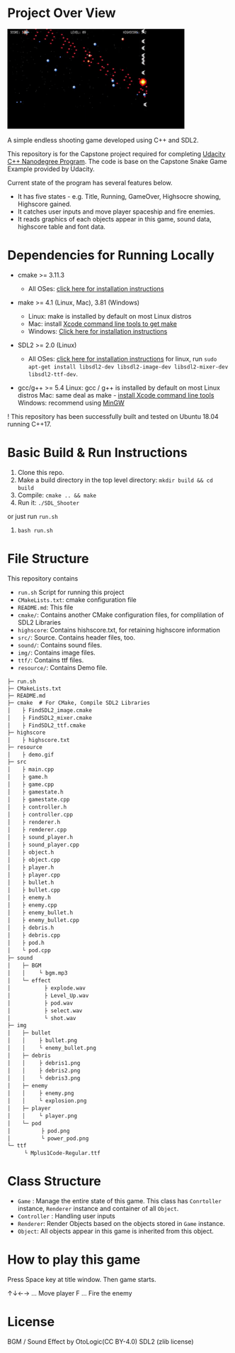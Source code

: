 
# Project Over View
<img src="resource/demo.gif" width="400">

A simple endless shooting game developed using C++ and SDL2.

This repository is for the Capstone project required for completing [Udacity C++ Nanodegree Program](https://www.udacity.com/course/c-plus-plus-nanodegree--nd213). The code is base on the Capstone Snake Game Example provided by Udacity.

Current state of the program has several features below.

- It has five states - e.g. Title, Running, GameOver, Highsocre showing, Highscore gained.
- It catches user inputs and move player spaceship and fire enemies.
- It reads graphics of each objects appear in this game, sound data, highscore table and font data.

# Dependencies for Running Locally 

- cmake >= 3.11.3
  - All OSes: [click here for installation instructions](https://cmake.org/install/)

- make >= 4.1 (Linux, Mac), 3.81 (Windows)
  - Linux: make is installed by default on most Linux distros
  - Mac: install [Xcode command line tools to get make](https://developer.apple.com/xcode/features/)
  - Windows: [Click here for installation instructions](http://gnuwin32.sourceforge.net/packages/make.htm)

- SDL2 >= 2.0 (Linux)
  - All OSes: [click here for installation instructions](https://wiki.libsdl.org/Installation)
    for linux, run `sudo apt-get install libsdl2-dev libsdl2-image-dev libsdl2-mixer-dev libsdl2-ttf-dev`.

- gcc/g++ >= 5.4
    Linux: gcc / g++ is installed by default on most Linux distros
    Mac: same deal as make - [install Xcode command line tools](https://developer.apple.com/xcode/features/)
    Windows: recommend using [MinGW](https://www.mingw-w64.org/)

! This repository has been successfully built and tested on Ubuntu 18.04 running C++17.

# Basic Build & Run Instructions

1. Clone this repo.
2. Make a build directory in the top level directory: `mkdir build && cd build`
3. Compile: `cmake .. && make`
4. Run it: `./SDL_Shooter`

or just run `run.sh`

1. `bash run.sh`


# File Structure

This repository contains

- `run.sh` Script for running this project
- `CMakeLists.txt`: cmake configuration file
- `README.md`: This file
- `cmake/`: Contains another CMake configuration files, for complilation of SDL2 Libraries
- `highscore`: Contains hishscore.txt, for retaining highscore information
- `src/`: Source. Contains header files, too.
- `sound/`: Contains sound files.
- `img/`: Contains image files.
- `ttf/`: Contains ttf files.
- `resource/`: Contains Demo file.

```
├─ run.sh
├─ CMakeLists.txt
├─ README.md
├─ cmake  # For CMake, Compile SDL2 Libraries
│　  ├ FindSDL2_image.cmake
│　  ├ FindSDL2_mixer.cmake
│　  ├ FindSDL2_ttf.cmake
├─ highscore
│　  ├ highscore.txt
├─ resource
│　  ├ demo.gif
├─ src
│　  ├ main.cpp
│　  ├ game.h
│　  ├ game.cpp
│　  ├ gamestate.h
│　  ├ gamestate.cpp
│　  ├ controller.h
│　  ├ controller.cpp
│　  ├ renderer.h
│　  ├ remderer.cpp
│　  ├ sound_player.h
│　  ├ sound_player.cpp
│　  ├ object.h
│　  ├ object.cpp
│　  ├ player.h
│　  ├ player.cpp
│　  ├ bullet.h
│　  ├ bullet.cpp
│　  ├ enemy.h
│　  ├ enemy.cpp
│　  ├ enemy_bullet.h
│　  ├ enemy_bullet.cpp
│　  ├ debris.h
│　  ├ debris.cpp
│　  ├ pod.h
│　  └ pod.cpp
├─ sound　   
│　  ├─ BGM
│　  │　　 └ bgm.mp3
│　  └─ effect
│　  　 　　 ├ explode.wav
│　  　 　　 ├ Level_Up.wav
│　  　 　　 ├ pod.wav
│　  　 　　 ├ select.wav
│　  　 　　 └ shot.wav
├─ img
│　  ├─ bullet
│　  │　　 ├ bullet.png
│　  │　　 └ enemy_bullet.png
│　  ├─ debris
│　  │　　 ├ debris1.png
│　  │　　 ├ debris2.png
│　  │　　 └ debris3.png
│　  ├─ enemy
│　  │　　 ├ enemy.png
│　  │　　 └ explosion.png
│　  ├─ player
│　  │　　 └ player.png
│　  └─ pod
│　  　　　 ├ pod.png
│　  　　　 └ power_pod.png
└─ ttf 
　　  └ Mplus1Code-Regular.ttf
```

# Class Structure

- `Game` : Manage the entire state of this game. This class has `Conrtoller` instance, `Renderer` instance and container of all `Object`.
- `Controller` : Handling user inputs
- `Renderer`: Render Objects based on the objects stored in `Game` instance.
- `Object`: All objects appear in this game is inherited from this object.

# How to play this game

Press Space key at title window. Then game starts.

↑↓←→ … Move player
F … Fire the enemy

# License

BGM / Sound Effect by OtoLogic(CC BY-4.0)
SDL2 (zlib license)



